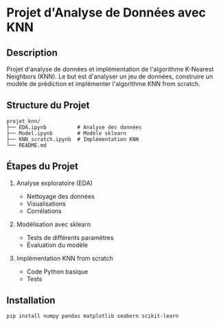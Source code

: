 # Projet d'Analyse de Données avec KNN

## Description
Projet d'analyse de données et implémentation de l'algorithme K-Nearest Neighbors (KNN). 
Le but est d'analyser un jeu de données, construire un modèle de prédiction et implémenter l'algorithme KNN from scratch.

## Structure du Projet
```
projet_knn/
├── EDA.ipynb          # Analyse des données
├── Model.ipynb        # Modèle sklearn
├── KNN_scratch.ipynb  # Implémentation KNN
└── README.md
```

## Étapes du Projet
1. Analyse exploratoire (EDA)
   - Nettoyage des données
   - Visualisations
   - Corrélations

2. Modélisation avec sklearn
   - Tests de différents paramètres
   - Évaluation du modèle

3. Implémentation KNN from scratch
   - Code Python basique
   - Tests

## Installation
```bash
pip install numpy pandas matplotlib seaborn scikit-learn
```
